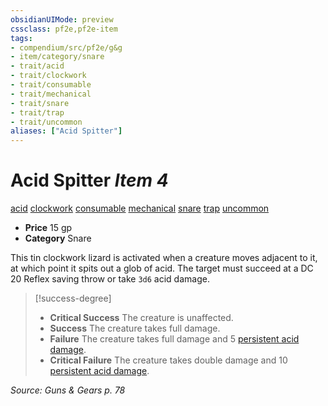 ```yaml
---
obsidianUIMode: preview
cssclass: pf2e,pf2e-item
tags:
- compendium/src/pf2e/g&g
- item/category/snare
- trait/acid
- trait/clockwork
- trait/consumable
- trait/mechanical
- trait/snare
- trait/trap
- trait/uncommon
aliases: ["Acid Spitter"]
---
```

# Acid Spitter *Item 4*  
[acid](../../../rules/traits/acid.md)  [clockwork](../../../rules/traits/clockwork-g-g.md)  [consumable](../../../rules/traits/consumable.md)  [mechanical](../../../rules/traits/mechanical.md)  [snare](../../../rules/traits/snare.md)  [trap](../../../rules/traits/trap.md)  [uncommon](../../../rules/traits/uncommon.md)  

- **Price** 15 gp
- **Category** Snare

This tin clockwork lizard is activated when a creature moves adjacent to it, at which point it spits out a glob of acid. The target must succeed at a DC 20 Reflex saving throw or take `3d6` acid damage.

> [!success-degree] 
> - **Critical Success** The creature is unaffected.
> - **Success** The creature takes full damage.
> - **Failure** The creature takes full damage and 5 [persistent acid damage](../../../rules/conditions.md#Persistent%20Damage).
> - **Critical Failure** The creature takes double damage and 10 [persistent acid damage](../../../rules/conditions.md#Persistent%20Damage).

*Source: Guns & Gears p. 78*